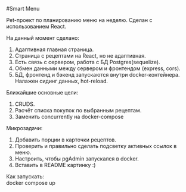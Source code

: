 #Smart Menu

Pet-проект по планированию меню на неделю. Сделан с использованием React.

На данный момент сделано:
1. Адаптивная главная страница.
2. Страница с рецептами на React, но не адаптивная. 
3. Есть связь с сервером, работа с БД Postgres(sequelize). 
4. Обмен данными между сервером и фронтендом (express, cors).
5. БД, фронтенд и бэкенд запускаются внутри docker-контейнера. Налажен сидинг данных, hot-reload.

Ближайшие основные цели:
1. CRUDS.
2. Расчёт списка покупок по выбранным рецептам.
3. Заменить concurrently на docker-compose

Микрозадачи:
1. Добавить порции в карточки рецептов.
2. Проверить и правильно сделать подсветку активных ссылок в меню.
3. Настроить, чтобы pgAdmin запускался в docker.
4. Вставить в README картинку :)

Как запускать:  
docker compose up
